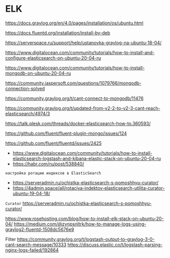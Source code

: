# ELK

https://docs.graylog.org/en/4.0/pages/installation/os/ubuntu.html

https://docs.fluentd.org/installation/install-by-deb

https://serverspace.ru/support/help/ustanovka-graylog-na-ubuntu-18-04/

https://www.digitalocean.com/community/tutorials/how-to-install-and-configure-elasticsearch-on-ubuntu-20-04-ru

https://www.digitalocean.com/community/tutorials/how-to-install-mongodb-on-ubuntu-20-04-ru



https://community.jaspersoft.com/questions/1079766/mongodb-connection-solved

https://community.graylog.org/t/cant-connect-to-mongodb/11476

https://community.graylog.org/t/updated-from-v2-2-to-v2-3-cant-reach-elasticsearch/4974/3

https://talk.plesk.com/threads/docker-elasticsearch-how-to.360593/



https://github.com/fluent/fluent-plugin-mongo/issues/124

https://github.com/fluent/fluentd/issues/2425


- https://www.digitalocean.com/community/tutorials/how-to-install-elasticsearch-logstash-and-kibana-elastic-stack-on-ubuntu-20-04-ru
- https://habr.com/ru/post/538840/
```
настройка ротации индексов в ElasticSearch
```
- https://serveradmin.ru/ochistka-elasticsearch-s-pomoshhyu-curator/
- https://4admin.space/all/rotaciya-indektov-elasticsearch-utilita-curator-ubuntu-19-04-18/

```Curator```
https://serveradmin.ru/ochistka-elasticsearch-s-pomoshhyu-curator/


https://www.rosehosting.com/blog/how-to-install-elk-stack-on-ubuntu-20-04/
https://medium.com/@zynpsnltrk/how-to-manage-logs-using-graylog2-fluentd-1508dc5676e9

Filter
https://community.graylog.org/t/logstash-output-to-graylog-3-0-cant-search-message/10333
https://discuss.elastic.co/t/logstash-parsing-nginx-logs-failed/192864
